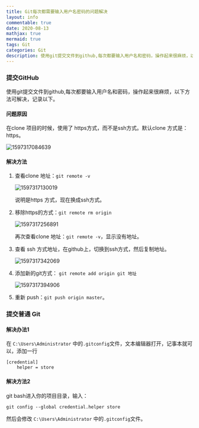 ```yaml
---
title: Git每次都需要输入用户名密码的问题解决
layout: info
commentable: true
date: 2020-08-13
mathjax: true
mermaid: true
tags: Git
categories: Git
description: 使用git提交文件到github,每次都要输入用户名和密码，操作起来很麻烦，以下方法可解决。
---
```


### 提交GitHub

使用git提交文件到github,每次都要输入用户名和密码，操作起来很麻烦，以下方法可解决，记录以下。

#### 问题原因

在clone 项目的时候，使用了 https方式，而不是ssh方式。默认clone 方式是：https。

![1597317084639](/images/2020/08/1597317084639.png)

#### 解决方法

1. 查看clone 地址：`git remote -v`

   ![1597317130019](/images/2020/08/1597317130019.png)

   说明是https 方式，现在换成ssh方式。

2. 移除https的方式：`git remote rm origin`

   ![1597317256891](/images/2020/08/1597317256891.png)

   再次查看clone 地址：`git remote -v`，显示没有地址。

3. 查看 ssh 方式地址，在github上，切换到ssh方式，然后复制地址。

   ![1597317342069](/images/2020/08/1597317342069.png)

4. 添加新的git方式： `git remote add origin git 地址`

   ![1597317394906](/images/2020/08/1597317394906.png)

5. 重新 push：`git push origin master`。

### 提交普通 Git

#### 解决办法1

在 `C:\Users\Administrator` 中的`.gitconfig`文件，文本编辑器打开，记事本就可以，添加一行

```
[credential]
	helper = store
```

#### 解决方法2

git bash进入你的项目目录，输入：

```
git config --global credential.helper store
```

然后会修改 `C:\Users\Administrator` 中的`.gitconfig`文件。




